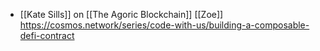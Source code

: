 - [[Kate Sills]] on [[The Agoric Blockchain]] [[Zoe]] https://cosmos.network/series/code-with-us/building-a-composable-defi-contract 
